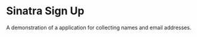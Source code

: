 Sinatra Sign Up
===============

A demonstration of a application for collecting names and email addresses.
